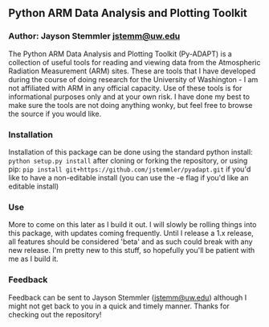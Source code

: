 ## Python ARM Data Analysis and Plotting Toolkit
### Author: Jayson Stemmler <jstemm@uw.edu>

The Python ARM Data Analysis and Plotting Toolkit (Py-ADAPT) is a collection of useful tools for reading and viewing data from the Atmospheric Radiation Measurement (ARM) sites. These are tools that I have developed during the course of doing research for the University of Washington - I am not affiliated with ARM in any official capacity. Use of these tools is for informational purposes only and at your own risk. I have done my best to make sure the tools are not doing anything wonky, but feel free to browse the source if you would like.

### Installation

Installation of this package can be done using the standard python install: `python setup.py install` after cloning or forking the repository, or using pip: `pip install git+https://github.com/jstemmler/pyadapt.git` if you'd like to have a non-editable install (you can use the -e flag if you'd like an editable install)

### Use

More to come on this later as I build it out. I will slowly be rolling things into this package, with updates coming frequently. Until I release a 1.x release, all features should be considered 'beta' and as such could break with any new release. I'm pretty new to this stuff, so hopefully you'll be patient with me as I build it.

### Feedback

Feedback can be sent to Jayson Stemmler (<jstemm@uw.edu>) although I might not get back to you in a quick and timely manner. Thanks for checking out the repository!
